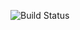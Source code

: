 ![Build Status](https://github.com/Palatino/MembersAPI/actions/workflows/master_membersapiapp.yml/badge.svg)

